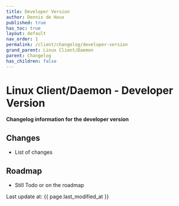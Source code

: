 ```yaml
---
title: Developer Version
author: Dennis de Houx
published: true
has_toc: true
layout: default
nav_order: 1
permalink: /client/changelog/developer-version
grand_parent: Linux Client/Daemon
parent: Changelog
has_children: false
---
```


# Linux Client/Daemon - Developer Version

**Changelog information for the developer version**

## Changes

- List of changes

## Roadmap

- Still Todo or on the roadmap

Last update at: {{ page.last_modified_at }}
